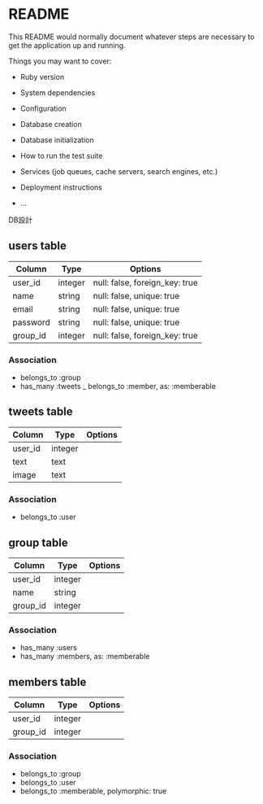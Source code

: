 # README

This README would normally document whatever steps are necessary to get the
application up and running.

Things you may want to cover:

* Ruby version

* System dependencies

* Configuration

* Database creation

* Database initialization

* How to run the test suite

* Services (job queues, cache servers, search engines, etc.)

* Deployment instructions

* ...

DB設計

## users table

|Column|Type|Options|
|------|----|-------|
|user_id|integer|null: false, foreign_key: true|
|name|string|null: false, unique: true|
|email|string|null: false, unique: true|
|password|string|null: false, unique: true|
|group_id|integer|null: false, foreign_key: true|

### Association

- belongs_to :group
- has_many :tweets _ belongs_to :member, as: :memberable


## tweets table

|Column|Type|Options|
|------|----|-------|
|user_id|integer|
|text|text|
|image|text|

### Association

- belongs_to :user


## group table

|Column|Type|Options|
|------|----|-------|
|user_id|integer|
|name|string|
|group_id|integer|

### Association

- has_many :users
- has_many :members, as: :memberable


## members table

|Column|Type|Options|
|------|----|-------|
|user_id|integer|
|group_id|integer|

### Association

- belongs_to :group
- belongs_to :user
- belongs_to :memberable, polymorphic: true

